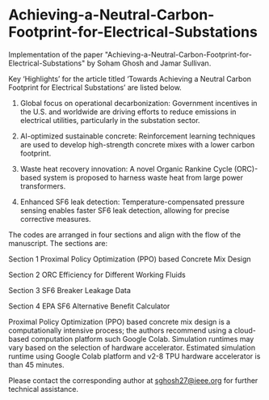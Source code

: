 # Achieving-a-Neutral-Carbon-Footprint-for-Electrical-Substations

Implementation of the paper "Achieving-a-Neutral-Carbon-Footprint-for-Electrical-Substations" by Soham Ghosh and Jamar Sullivan.

Key ‘Highlights’ for the article titled ‘Towards Achieving a Neutral Carbon Footprint for Electrical Substations’ are listed below.
1. Global focus on operational decarbonization: Government incentives in the U.S. and worldwide are driving efforts to reduce emissions in electrical utilities, particularly in the substation sector.

2. AI-optimized sustainable concrete: Reinforcement learning techniques are used to develop high-strength concrete mixes with a lower carbon footprint.

3. Waste heat recovery innovation: A novel Organic Rankine Cycle (ORC)-based system is proposed to harness waste heat from large power transformers.

4. Enhanced SF6 leak detection: Temperature-compensated pressure sensing enables faster SF6 leak detection, allowing for precise corrective measures.

The codes are arranged in four sections and align with the flow of the manuscript. The sections are:

Section 1 Proximal Policy Optimization (PPO) based Concrete Mix Design

Section 2 ORC Efficiency for Different Working Fluids

Section 3 SF6 Breaker Leakage  Data

Section 4 EPA SF6 Alternative Benefit Calculator

Proximal Policy Optimization (PPO) based concrete mix design is a computationally intensive process; the authors recommend using a cloud-based computation platform such Google Colab. Simulation runtimes may vary based on the selection of hardware accelerator. Estimated simulation runtime using Google Colab platform and v2-8 TPU hardware accelerator is than 45 minutes. 

Please contact the corresponding author at sghosh27@ieee.org for further technical assistance.
